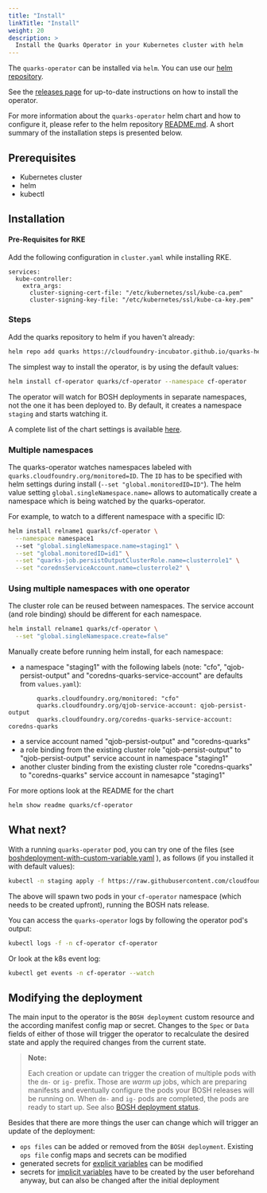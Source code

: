 ```yaml
---
title: "Install"
linkTitle: "Install"
weight: 20
description: >
  Install the Quarks Operator in your Kubernetes cluster with helm
---
```


The `quarks-operator` can be installed via `helm`. You can use our [helm repository](https://cloudfoundry-incubator.github.io/quarks-helm/).

See the [releases page](https://github.com/cloudfoundry-incubator/cf-operator/releases) for up-to-date instructions on how to install the operator.

For more information about the `quarks-operator` helm chart and how to configure it, please refer to the helm repository [README.md](https://github.com/cloudfoundry-incubator/quarks-operator/tree/master/deploy/helm/cf-operator). A short summary of the installation steps is presented below.

## Prerequisites

- Kubernetes cluster
- helm
- kubectl

## Installation

#### Pre-Requisites for RKE

Add the following configuration in `cluster.yaml` while installing RKE.

```
services:
  kube-controller:
    extra_args:
      cluster-signing-cert-file: "/etc/kubernetes/ssl/kube-ca.pem"
      cluster-signing-key-file: "/etc/kubernetes/ssl/kube-ca-key.pem"
```

### Steps 

Add the quarks repository to helm if you haven't already:

```bash
helm repo add quarks https://cloudfoundry-incubator.github.io/quarks-helm/
```

The simplest way to install the operator, is by using the default values:

```bash
helm install cf-operator quarks/cf-operator --namespace cf-operator
```

The operator will watch for BOSH deployments in separate namespaces, not the one it has been deployed to. By default, it creates a namespace `staging` and starts watching it.

A complete list of the chart settings is available [here](https://hub.helm.sh/charts/quarks/cf-operator).

### Multiple namespaces

The quarks-operator watches namespaces labeled with `quarks.cloudfoundry.org/monitored=ID`. The `ID` has to be specified with helm settings during install (`--set "global.monitoredID=ID"`).
The helm value setting `global.singleNamespace.name=` allows to automatically create a namespace which is being watched by the quarks-operator.

For example, to watch to a different namespace with a specific ID:

```bash
helm install relname1 quarks/cf-operator \
  --namespace namespace1
  --set "global.singleNamespace.name=staging1" \
  --set "global.monitoredID=id1" \
  --set "quarks-job.persistOutputClusterRole.name=clusterrole1" \
  --set "corednsServiceAccount.name=clusterrole2" \
```

### Using multiple namespaces with one operator

The cluster role can be reused between namespaces. The service account (and role binding) should be different for each namespace.

```bash
helm install relname1 quarks/cf-operator \
  --set "global.singleNamespace.create=false"
```
Manually create before running helm install, for each namespace:

- a namespace "staging1" with the following labels (note: "cfo", "qjob-persist-output" and "coredns-quarks-service-account" are defaults from `values.yaml`):
```
        quarks.cloudfoundry.org/monitored: "cfo"
        quarks.cloudfoundry.org/qjob-service-account: qjob-persist-output
        quarks.cloudfoundry.org/coredns-quarks-service-account: coredns-quarks
```
- a service account named "qjob-persist-output" and "coredns-quarks"
- a role binding from the existing cluster role "qjob-persist-output" to "qjob-persist-output" service account in namespace "staging1"
- another cluster binding from the existing cluster role "coredns-quarks" to "coredns-quarks" service account in namesapce "staging1"


For more options look at the README for the chart

```bash
helm show readme quarks/cf-operator
```

## What next?

With a running `quarks-operator` pod, you can try one of the files (see [boshdeployment-with-custom-variable.yaml](https://raw.githubusercontent.com/cloudfoundry-incubator/quarks-operator/master/docs/examples/bosh-deployment/boshdeployment-with-custom-variable.yaml) ), as follows (if you installed it with default values):

```bash
kubectl -n staging apply -f https://raw.githubusercontent.com/cloudfoundry-incubator/quarks-operator/master/docs/examples/bosh-deployment/boshdeployment-with-custom-variable.yaml
```

The above will spawn two pods in your `cf-operator` namespace (which needs to be created upfront), running the BOSH nats release.

You can access the `quarks-operator` logs by following the operator pod's output:

```bash
kubectl logs -f -n cf-operator cf-operator
```

Or look at the k8s event log:

```bash
kubectl get events -n cf-operator --watch
```

## Modifying the deployment

The main input to the operator is the `BOSH deployment` custom resource and the according manifest config map or secret. Changes to the `Spec` or `Data` fields of either of those will trigger the operator to recalculate the desired state and apply the required changes from the current state.

> **Note:**
>
> Each creation or update can trigger the creation of multiple pods with the `dm-` or `ig-` prefix. Those are _warm up_ jobs, which are preparing manifests and eventually configure the pods your BOSH releases will be running on. When `dm-` and `ig-` pods are completed, the pods are ready to start up. See also [BOSH deployment status](../development/controllers/bosh_deployment/#boshdeployment-status).

Besides that there are more things the user can change which will trigger an update of the deployment:

* `ops files` can be added or removed from the `BOSH deployment`. Existing `ops file` config maps and secrets can be modified
* generated secrets for [explicit variables](https://github.com/cloudfoundry-incubator/cf-operator/blob/master/docs/from_bosh_to_kube.md#variables-to-quarks-secrets) can be modified
* secrets for [implicit variables](https://github.com/cloudfoundry-incubator/cf-operator/blob/master/docs/from_bosh_to_kube.md#manual-implicit-variables) have to be created by the user beforehand anyway, but can also be changed after the initial deployment
